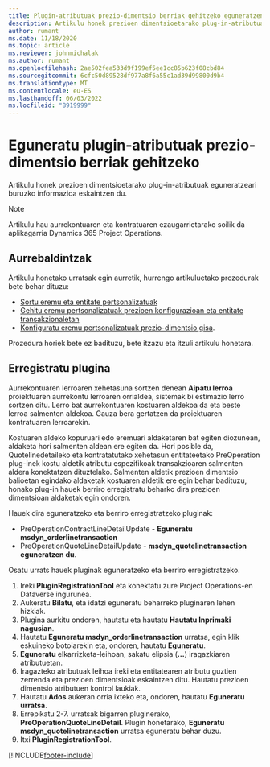 ```yaml
---
title: Plugin-atributuak prezio-dimentsio berriak gehitzeko eguneratzen
description: Artikulu honek prezioen dimentsioetarako plug-in-atributuak eguneratzeari buruzko informazioa eskaintzen du.
author: rumant
ms.date: 11/18/2020
ms.topic: article
ms.reviewer: johnmichalak
ms.author: rumant
ms.openlocfilehash: 2ae502fea533d9f199ef5ee1cc85b623f08cbd84
ms.sourcegitcommit: 6cfc50d89528df977a8f6a55c1ad39d99800d9b4
ms.translationtype: MT
ms.contentlocale: eu-ES
ms.lasthandoff: 06/03/2022
ms.locfileid: "8919999"
---
```

# <a name="update-plug-in-attributes-with-new-pricing-dimensions"></a>Eguneratu plugin-atributuak prezio-dimentsio berriak gehitzeko

Artikulu honek prezioen dimentsioetarako plug-in-atributuak eguneratzeari buruzko informazioa eskaintzen du.

> [!NOTE]
> Artikulu hau aurrekontuaren eta kontratuaren ezaugarrietarako soilik da aplikagarria Dynamics 365 Project Operations.

## <a name="prerequisites"></a>Aurrebaldintzak
Artikulu honetako urratsak egin aurretik, hurrengo artikuluetako prozedurak bete behar dituzu:

  - [Sortu eremu eta entitate pertsonalizatuak](create-custom-fields-entities-pricing-dimensions.md) 
  - [Gehitu eremu pertsonalizatuak prezioen konfigurazioan eta entitate transakzionaletan ](add-custom-fields-price-setup-transactional-entities.md)
  - [Konfiguratu eremu pertsonalizatuak prezio-dimentsio gisa](set-up-custom-fields-pricing-dimensions.md). 
  
Prozedura horiek bete ez badituzu, bete itzazu eta itzuli artikulu honetara.

## <a name="register-a-plug-in"></a>Erregistratu plugina
Aurrekontuaren lerroaren xehetasuna sortzen denean **Aipatu lerroa** proiektuaren aurrekontu lerroaren orrialdea, sistemak bi estimazio lerro sortzen ditu. Lerro bat aurrekontuaren kostuaren aldekoa da eta beste lerroa salmenten aldekoa. Gauza bera gertatzen da proiektuaren kontratuaren lerroarekin.

Kostuaren aldeko kopuruari edo eremuari aldaketaren bat egiten diozunean, aldaketa hori salmenten aldean ere egiten da. Hori posible da, Quotelinedetaileko eta kontratatutako xehetasun entitateetako PreOperation plug-inek kostu aldetik atributu espezifikoak transakzioaren salmenten aldera konektatzen dituztelako. Salmenten aldetik prezioen dimentsio balioetan egindako aldaketak kostuaren aldetik ere egin behar badituzu, honako plug-in hauek berriro erregistratu beharko dira prezioen dimentsioan aldaketak egin ondoren.

Hauek dira eguneratzeko eta berriro erregistratzeko pluginak:

- PreOperationContractLineDetailUpdate - **Eguneratu msdyn_orderlinetransaction**
- PreOperationQuoteLineDetailUpdate - **msdyn_quotelinetransaction eguneratzen du**.

Osatu urrats hauek pluginak eguneratzeko eta berriro erregistratzeko.

1. Ireki **PluginRegistrationTool** eta konektatu zure Project Operations-en Dataverse ingurunea.
2. Aukeratu **Bilatu**, eta idatzi eguneratu beharreko pluginaren lehen hizkiak.
3. Plugina aurkitu ondoren, hautatu eta hautatu **Hautatu Inprimaki nagusian**.
4. Hautatu **Eguneratu msdyn_orderlinetransaction** urratsa, egin klik eskuineko botoiarekin eta, ondoren, hautatu **Eguneratu**.
5. **Eguneratu** elkarrizketa-leihoan, sakatu elipsia (**...**) iragazkiaren atributuetan.
6. Iragazteko atributuak leihoa ireki eta entitatearen atributu guztien zerrenda eta prezioen dimentsioak eskaintzen ditu. Hautatu prezioen dimentsio atributuen kontrol laukiak.
7. Hautatu **Ados** aukeran orria ixteko eta, ondoren, hautatu **Eguneratu urratsa**.
8. Errepikatu 2-7. urratsak bigarren pluginerako, **PreOperationQuoteLineDetail**. Plugin honetarako, **Eguneratu msdyn_quotelinetransaction** urratsa eguneratu behar duzu.
9. Itxi **PluginRegistrationTool**.


[!INCLUDE[footer-include](../includes/footer-banner.md)]